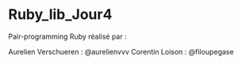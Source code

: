 # Ruby_lib_Jour4

Pair-programming Ruby réalisé par :

Aurelien Verschueren : @aurelienvvv
Corentin Loison : @filoupegase
